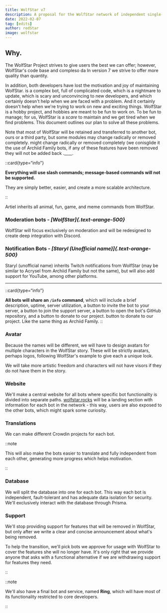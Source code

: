 ```yaml
---
title: WolfStar v7
description: A proposal for the WolfStar network of independent single-purpose bots.
date: 2022-02-07
tag: [edits]
author: redStar
image: wolfstar
---
```


## Why.

The WolfStar Project strives to give users the best we can offer; however, WolfStar's code base and compleso da In version 7 we strive to offer more quality than quantity.


In addition, both developers have lost the motivation and joy of maintaining WolfStar.
is a complex bot, full of complicated code, which is a nightmare to update, which is scary and unconvincing to new developers, and which certainly doesn't help when we are faced with a problem.
And it certainly doesn't help when we're trying to work on new and exciting things. WolfStar is a hobby project, and hobbies are meant to be fun to work on.
To be fun to manage; for us, WolfStar is a _scare_ to maintain and we get tired when we find problems. This document
outlines our plan to solve all these problems.

Note that most of WolfStar will be retained and transferred to another bot, ours or a third party, but some modules may change radically or removed completely.
might change radically or removed completely (we conisglide it the use of Archiid Family bots, if any of these features have been removed they will not be added back .____.

::card{type=“info”}

**Everything will use slash commands; message-based commands will not be supported.**

They are simply better, easier, and create a more scalable architecture.

::

Artiel inherits all animal, fun, game, and meme commands from WolfStar.

### Moderation bots - _[WolfStar]{.text-orange-500}_

WolfStar will focus exclusively on moderation and will be redesigned to create deep integration with Discord.

### Notification Bots - _[Staryl (Unofficial name)]{.text-orange-500}_

Staryl (unofficial name) inherits Twitch notifications from WolfStar (may be similar to Acrysel from Archiid Family but not the same), but will also add support for YouTube, among other platforms.


---

::card{type=“info”}

**All bots will share an `/info` command**, which will include a brief description, uptime, server utilization, a button to
invite the bot to your server, a button to join the support server, a button to open the bot's GitHub repository, and a button to donate to our project.
button to donate to our project.
Like the same thing as Archiid Family.
::


### Avatar

Because the names will be different, we will have to design avatars for multiple characters in the WolfStar story. These
will be strictly avatars, perhaps logos, following WolfStar's example to give each a unique look.

We will take more artistic freedom and characters will not have visors if they do not have them in the story.

### Website

We'll make a central website for all bots where specific bot functionality is divided into separate paths.
[wolfstar.rocks](https://wolfstar.rocks) will be a landing section with information for each bot in the network - this way, users
are also exposed to the other bots, which might spark some curiosity.

### Translations

We can make different Crowdin projects for each bot.

::note

This will also make the bots easier to translate and fully independent from each other, generating more progress which
helps motivation.

::

### Database

We will split the database into one for each bot. This way each bot is independent, fault-tolerant and has adequate data
isolation for security. We'll exclusively interact with the database through Prisma.

### Support

We'll stop providing support for features that will be removed in WolfStar, but only after we write a clear and concise
announcement about what's being removed.

To help the transition, we'll pick bots we approve for usage with WolfStar to cover the features she will no longer have.
It's only right that we provide anyone that asks with a functional alternative if we are withdrawing support for
features they need.

::

::note

We'll also have a final bot and service, named **Ring**, which will have most of its functionality restricted to core
developers.

::